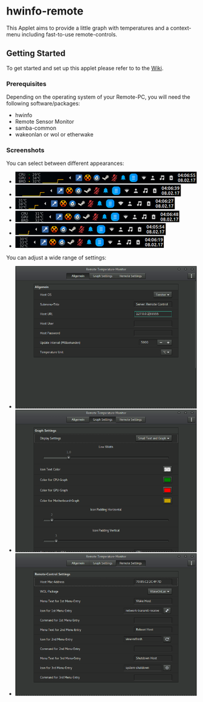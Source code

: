 # hwinfo-remote

This Applet aims to provide a little graph with temperatures and a context-menu including fast-to-use remote-controls.

## Getting Started

To get started and set up this applet please refer to to the [Wiki](https://github.com/Pandiora/hwinfo-remote/wiki).

### Prerequisites

Depending on the operating system of your Remote-PC, you will need the following software/packages:
- hwinfo
- Remote Sensor Monitor
- samba-common
- wakeonlan or wol or etherwake

### Screenshots

You can select between different appearances:
- ![](https://raw.githubusercontent.com/Pandiora/hwinfo-remote/master/hwinfo-remote%40pandiora/files/hwinfo-remote%40pandiora/screenshots/taskbar-1.png)
- ![](https://raw.githubusercontent.com/Pandiora/hwinfo-remote/master/hwinfo-remote%40pandiora/files/hwinfo-remote%40pandiora/screenshots/taskbar-2.png)
- ![](https://raw.githubusercontent.com/Pandiora/hwinfo-remote/master/hwinfo-remote%40pandiora/files/hwinfo-remote%40pandiora/screenshots/taskbar-3.png)
- ![](https://raw.githubusercontent.com/Pandiora/hwinfo-remote/master/hwinfo-remote%40pandiora/files/hwinfo-remote%40pandiora/screenshots/taskbar-4.png)
- ![](https://raw.githubusercontent.com/Pandiora/hwinfo-remote/master/hwinfo-remote%40pandiora/files/hwinfo-remote%40pandiora/screenshots/taskbar-5.png)
- ![](https://raw.githubusercontent.com/Pandiora/hwinfo-remote/master/hwinfo-remote%40pandiora/files/hwinfo-remote%40pandiora/screenshots/taskbar-7.png)

You can adjust a wide range of settings:
- ![](https://raw.githubusercontent.com/Pandiora/hwinfo-remote/master/hwinfo-remote%40pandiora/files/hwinfo-remote%40pandiora/screenshots/hwrm-remote.png)
- ![](https://raw.githubusercontent.com/Pandiora/hwinfo-remote/master/hwinfo-remote%40pandiora/files/hwinfo-remote%40pandiora/screenshots/hwrm-graph.png)
- ![](https://raw.githubusercontent.com/Pandiora/hwinfo-remote/master/hwinfo-remote%40pandiora/files/hwinfo-remote%40pandiora/screenshots/hwrm-general.png)
